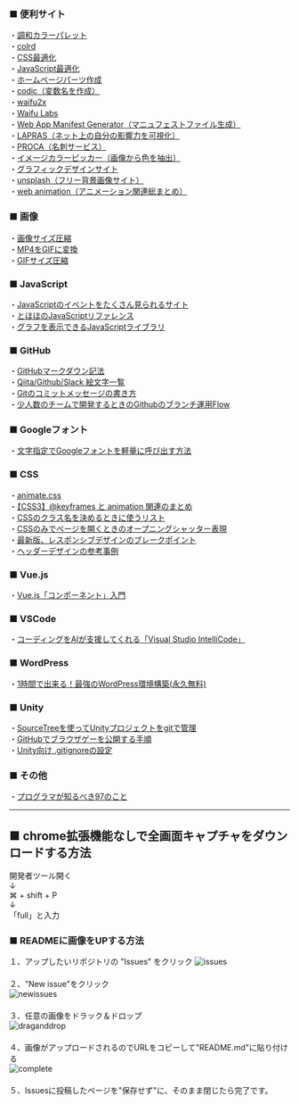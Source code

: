   
### ■ 便利サイト

・[調和カラーパレット](http://paletta.mrk1869.com/)  
・[colrd](http://colrd.com/)  
・[CSS最適化](https://csscompressor.com/)  
・[JavaScript最適化](https://developers.google.com/closure/compiler/)  
・[ホームページパーツ作成](https://webparts.cman.jp/)  
・[codic（変数名を作成）](https://codic.jp/)  
・[waifu2x](http://waifu2x.udp.jp/index.ja.html)  
・[Waifu Labs](https://waifulabs.com/)  
・[Web App Manifest Generator（マニュフェストファイル生成）](https://app-manifest.firebaseapp.com)  
・[LAPRAS（ネット上の自分の影響力を可視化）](https://lapras.com/person)  
・[PROCA（名刺サービス）](https://pro-ca.jp/)  
・[イメージカラーピッカー（画像から色を抽出）](https://lab.syncer.jp/Tool/Image-Color-Picker/)  
・[グラフィックデザインサイト](https://www.canva.com/)  
・[unsplash（フリー背景画像サイト）](https://unsplash.com/)  
・[web animation（アニメーション関連総まとめ）](https://awesome-web-animation.netlify.com/)  

### ■ 画像
・[画像サイズ圧縮](https://tinypng.com/)  
・[MP4をGIFに変換](https://www.aconvert.com/jp/video/mp4-to-gif/)  
・[GIFサイズ圧縮](https://compressor.io/)

### ■ JavaScript
・[JavaScriptのイベントをたくさん見られるサイト](https://listener.noplan.cc/)  
・[とほほのJavaScriptリファレンス](http://www.tohoho-web.com/js/)  
・[グラフを表示できるJavaScriptライブラリ](https://www.webcreatorbox.com/tech/chart-javascript)  

### ■ GitHub
・[GitHubマークダウン記法](https://web-generalist.com/github-comment-markdown/)  
・[Qiita/Github/Slack 絵文字一覧](https://qiita.com/yamadashiii/items/ae673f2bae8f1525b6af)  
・[Gitのコミットメッセージの書き方](https://qiita.com/itosho/items/9565c6ad2ffc24c09364)  
・[少人数のチームで開発するときのGithubのブランチ運用Flow](https://qiita.com/tktktktk/items/8b40cde759554ea071f9)  

### ■ Googleフォント
・[文字指定でGoogleフォントを軽量に呼び出す方法](https://9-bb.com/%E5%BF%85%E8%A6%81%E3%81%AA%E6%96%87%E5%AD%97%E3%81%A0%E3%81%91%E6%8C%87%E5%AE%9A%E3%81%97%E3%81%A6google%E3%83%95%E3%82%A9%E3%83%B3%E3%83%88%E3%82%92%E6%9C%80%E3%82%82%E8%BB%BD%E9%87%8F%E3%81%AB/)

### ■ CSS
・[animate.css](https://github.com/daneden/animate.css)  
・[【CSS3】@keyframes と animation 関連のまとめ](https://qiita.com/7968/items/1d999354e00db53bcbd8)  
・[CSSのクラス名を決めるときに使うリスト](https://qiita.com/manabuyasuda/items/dbb76ed36970bec95470)  
・[CSSのみでページを開くときのオープニングシャッター表現](https://digipress.info/tech/opening-loading-shutter-with-pure-css/)  
・[最新版、レスポンシブデザインのブレークポイント](https://arts-factory.net/breakpoint/)  
・[ヘッダーデザインの参考事例](https://web-kanji.com/posts/header-design)

### ■ Vue.js
・[Vue.js「コンポーネント」入門](https://qiita.com/kiyokiyo_kzsby/items/980c1dc45e00d2d3cbb4)

### ■ VSCode
・[コーディングをAIが支援してくれる「Visual Studio IntelliCode」](https://www.publickey1.jp/blog/18/aivisual_studio_intellicodejavagithub.html)

### ■ WordPress
・[1時間で出来る！最強のWordPress環境構築(永久無料)](https://qiita.com/ryuta69/items/dbb0db5cf7099b7a7cc4)

### ■ Unity
・[SourceTreeを使ってUnityプロジェクトをgitで管理](http://sleepnel.hatenablog.com/entry/2017/01/02/161600)  
・[GitHubでブラウザゲーを公開する手順](http://ch.nicovideo.jp/lackLucky/blomaga/ar1467447)  
・[Unity向け .gitignoreの設定](https://qiita.com/nariya/items/97afba6b7b448920cdf0)

### ■ その他
・[プログラマが知るべき97のこと](https://xn--97-273ae6a4irb6e2hsoiozc2g4b8082p.com/)

---

## ■ chrome拡張機能なしで全画面キャプチャをダウンロードする方法

開発者ツール開く  
↓  
⌘ + shift + P  
↓  
「full」と入力

### ■ READMEに画像をUPする方法
１、アップしたいリポジトリの "Issues" をクリック
![issues](https://user-images.githubusercontent.com/39142850/45180408-45a25c00-b256-11e8-9a34-37f3d58fd7df.png)  
　  
２、"New issue"をクリック  
![newissues](https://user-images.githubusercontent.com/39142850/45180530-a3cf3f00-b256-11e8-8b48-8e6e8f9e1945.png)  
　  
３、任意の画像をドラック＆ドロップ  
![draganddrop](https://user-images.githubusercontent.com/39142850/45180634-e7c24400-b256-11e8-970b-df39d11dd64b.png)  
　  
４、画像がアップロードされるのでURLをコピーして"README.md"に貼り付ける  
![complete](https://user-images.githubusercontent.com/39142850/45180927-e5acb500-b257-11e8-92cb-02302dbf0662.png)  
　  
５、Issuesに投稿したページを"保存せず"に、そのまま閉じたら完了です。  
